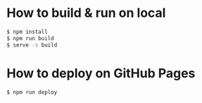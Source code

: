 # How to build & run on local

```sh
$ npm install
$ npm run build
$ serve -s build
```

# How to deploy on GitHub Pages

```sh
$ npm run deploy
```
